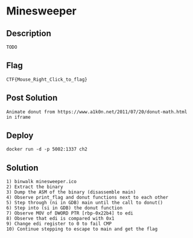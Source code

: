 # Minesweeper

## Description

    TODO

## Flag

    CTF{Mouse_Right_Click_to_flag}

## Post Solution

    Animate donut from https://www.a1k0n.net/2011/07/20/donut-math.html
    in iframe

## Deploy

    docker run -d -p 5002:1337 ch2

## Solution

    1) binwalk minesweeper.ico
    2) Extract the binary
    3) Dump the ASM of the binary (disassemble main)
    4) Observe print_flag and donut functions next to each other
    5) Step through (ni in GDB) main until the call to donut()
    6) Step into (si in GDB) the donut function 
    7) Observe MOV of DWORD PTR [rbp-0x22b4] to edi
    8) Observe that edi is compared with 0x1
    9) Change edi register to 0 to fail CMP
    10) Continue stepping to escape to main and get the flag